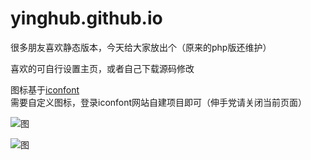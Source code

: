 # yinghub.github.io


很多朋友喜欢静态版本，今天给大家放出个（原来的php版还维护）   

喜欢的可自行设置主页，或者自己下载源码修改

图标基于[iconfont](https://www.iconfont.cn/)   
需要自定义图标，登录iconfont网站自建项目即可（伸手党请关闭当前页面）   



![图](https://cdn.jsdelivr.net/gh/5iux/uploads/pic/20210817115329.gif)   


![图](https://cdn.jsdelivr.net/gh/5iux/uploads/pic/20210817115705.gif)   

     

    


